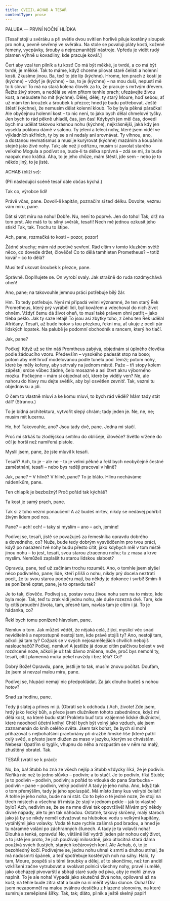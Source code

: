 ```yaml
---
title: CVIII\.ACHAB A TESAŘ
contentType: prose
---
```


PALUBA — PRVNÍ NOČNÍ HLÍDKA

  

\[Tesař stojí u svěráku a při světle dvou svítilen horlivě piluje kostěný sloupek pro nohu, pevně sevřený ve svěráku. Na stole se povaluji pláty kosti, kožené řemeny, vycpávky, šrouby a nejrozmanitější nástroje. Vpředu je vidět rudý plamen výhně u kovadliny, kde pracuje kovář.\]

  

Čert aby vzal ten pilník a tu kost! Co má být měkké, je tvrdé, a co má být tvrdé, je měkké. Tak to máme, když chceme pilovat staré čelisti a holenní kosti. Zkusíme jinou. Ba, teď to jde líp (kýchne). Hrome, ten prach z kostí je (kýchne) – vždyť je (kýchne) – ba, to je (kýchne) – na mou duši, nepustí mě to k slovu! To má na stará kolena člověk za to, že pracuje s mrtvým dřevem. Řežte živý strom, a nedělá se vám přitom tenhle prach; uřezávejte živou kost, a nebudete ho mít (kýchne). Dělej, dělej, ty starý Moure, hoď sebou, ať už mám ten kroužek a šroubek k přezce; hned je budu potřebovat. Ještě štěstí (kýchne), že nemusím dělat kolenní kloub. To by byla pěkná páračka! Ale obyčejnou holenní kost – to nic není, to jako bych dělal chmelové tyčky. Jen bych to rád pěkně uhladil, čas, jen čas! Kdybych jen měl čas, dovedl bych mu udělat takovou krásnou nohu (kýchne), nejkrásnější, jaká kdy jen vysekla poklonu dámě v salonu. Ty jelení a telecí nohy, které jsem viděl ve výkladních skříních, ty by se s ní nedaly ani srovnávat. Ty vlhnou, ano, a dostanou revmatismus a musí je kurýrovat (kýchne) mazáním a koupáním stejně jako živé nohy. Tak; ale než ji odříznu, musím si zavolat starého velkého Mogula a podívat se, bude-li ta délka správná – zdá se mi, že bude naopak moc krátká. Aha, to je jeho chůze, mám štěstí, jde sem – nebo je to někdo jiný, to je jisté.

ACHAB (blíží se):

(Při následující scéně tesař dále občas kýchá.)

Tak co, výrobce lidí!

Právě včas, pane. Dovolí-li kapitán, poznačím si teď délku. Dovolte, vezmu vám míru, pane.

Dát si vzít míru na nohu! Dobře. Nu, není to poprvé. Jen do toho! Tak; drž na tom prst. Ale máš to tu silný svěrák, tesaři! Nech mě jednou ozkusit jeho stisk! Tak, tak. Trochu to štípe.

Ach, pane, rozmačká to kosti – pozor, pozor!

Žádné strachy; mám rád poctivé sevření. Rád cítím v tomto kluzkém světě něco, co dovede držet, člověče! Co to dělá tamhleten Prometheus? – totiž kovář – co to dělá?

Musí teď ukovat šroubek k přezce, pane.

Správně. Doplňujete se. On vyrobí svaly. Jak strašně do ruda rozdmychává oheň!

Ano, pane; na takovouhle jemnou práci potřebuje bílý žár.

Hm. To tedy potřebuje. Nyní mi připadá velmi významné, že ten starý Řek Prometheus, který prý vyráběl lidi, byl kovářem a vdechoval do nich život ohněm. Vždyť čemu dá život oheň, to musí také právem ohni patřit – jako třeba peklo. Jak ty saze létají! To jsou asi zbytky toho, z čeho ten Řek udělal Afričany. Tesaři, až bude hotov s tou přezkou, řekni mu, ať ukuje z oceli pár lidských lopatek. Na palubě je podomní obchodník s rancem, který ho tlačí.

Jak, pane?

Počkej! Když už se tím náš Promtheus zabývá, objednám si úplného člověka podle žádoucího vzoru. Především – vysokého padesát stop na boso; potom aby měl hruď modelovanou podle tunelu pod Temží; potom nohy, které by měly kořeny, aby setrvaly na jednom místě. Paže – tři stopy kolem zápěstí; srdce vůbec žádné, čelo mosazné a asi čtvrt akru výborného mozku. Počkejme – mám si objednat oči, které by viděly ven? Ne, ale nahoru do hlavy mu dejte světlík, aby byl osvětlen zevnitř. Tak, vezmi tu objednávku a jdi.

O čem to vlastně mluví a ke komu mluví, to bych rád věděl? Mám tady stát dál? (Stranou.)

To je bídná architektura, vytvořit slepý chrám; tady jeden je. Ne, ne, ne; musím mít lucernu.

Ho, ho! Takovouhle, ano? Jsou tady dvě, pane. Jedna mi stačí.

Proč mi strkáš tu zlodějskou svítilnu do obličeje, člověče? Světlo vržené do očí je horší než namířená pistole.

Myslil jsem, pane, že jste mluvil k tesaři.

Tesaři? Ach, to je – ale ne – to je velmi pěkné a řekl bych neobyčejně čestné zaměstnání, tesaři – nebo bys raději pracoval v hlíně?

Jak, pane? – V hlíně? V hlíně, pane? To je bláto. Hlínu necháváme nádeníkům, pane.

Ten chlapík je bezbožný! Proč pořád tak kýcháš?

Ta kost je samý prach, pane.

Tak si z toho vezmi ponaučení! A až budeš mrtev, nikdy se nedávej pohřbít živým lidem pod nos.

Pane? – ach! och! – taky si myslím – ano – ach, jemine!

Podívej se, tesaři, jistě se považuješ za řemeslníka opravdu dobrého a dovedného, co? Nuže, bude tedy dobrým vysvědčením pro tvou práci, když po nasazení tvé nohy budu přesto cítit, jako kdybych měl v tom místě jinou nohu – to jest, tesaři, svou starou ztracenou nohu; tu z masa a krve myslím. Nemůžeš zaplašit tu starou lidskou slabost?

Opravdu, pane, teď už začínám trochu rozumět. Ano, o tomhle jsem slyšel něco podivného, pane; lidé, kteří přišli o nohu, nikdy prý docela neztratí pocit, že tu svou starou podpěru mají, ba někdy je dokonce i svrbí! Smím-li se poníženě optat, pane, je to opravdu tak?

Je to tak, člověče. Podívej se, postav svou živou nohu sem na to místo, kde byla moje. Tak, teď tu zrak vidí jednu nohu, ale duše rozezná dvě. Tam, kde ty cítíš proudění života, tam, přesně tam, navlas tam je cítím i já. To je hádanka, co?

Řekl bych tomu poníženě hlavolam, pane.

Nemluv o tom. Jak můžeš vědět, že nějaká celá, žijící, myslící věc snad neviditelně a neprostupně nestojí tam, kde právě stojíš ty? Ano, nestojí tam, ačkoli jsi tam ty? Cožpak se v svých nejosamělejších chvílích nebojíš naslouchačů? Počkej, nemluv! A jestliže já dosud cítím palčivou bolest v své rozdrcené noze, ačkoli je už tak dávno zničena, nuže, proč bys nemohl ty, tesaři, cítit plamenná muka pekel navždy i bez těla? Co?

Dobrý Bože! Opravdu, pane, jestli je to tak, musím znovu počítat. Doufám, že jsem si nevzal malou míru, pane.

Podívej se, hlupáci nemají nic předpokládat. Za jak dlouho budeš s nohou hotov?

Snad za hodinu, pane.

Tedy ji slátej a přines mi ji. (Obrátí se k odchodu.) Ach, živote! Zde jsem, hrdý jako řecký bůh, a přece jsem dlužníkem tohoto zabedněnce, když mi dělá kost, na které budu stát! Prokleto buď toto vzájemné lidské dlužnictví, které neodhodí účetní knihy! Chtěl bych být volný jako vzduch, ale jsem zaznamenán do knih celého světa. Jsem tak bohat, že bych si mohl přihazovat s nejbohatšími praetoriány při dražbě římské říše (které patřil celý svět), a přesto jsem dlužen za maso v jazyku, kterým se chvástám. Nebesa! Opatřím si tyglík, vhupnu do něho a rozpustím se v něm na malý, zhuštěný obratel. Tak.

TESAŘ (vrátil se k práci):

No, ba, ba! Stubb ho zná ze všech nejlíp a Stubb vždycky říká, že je podivín. Neříká nic než to jedno slůvko – podivín; a to stačí. Je to podivín, říká Stubb; je to podivín – podivín, podivín; a pořád to vtlouká do pana Starbucka – podivín – pane – podivín, velký podivín! A tady je jeho noha. Ano, když tak o tom přemýšlím, tady je jeho spoluspáč. Má místo ženy kus velrybí čelisti! A tohle je jeho noha, bude na ní stát. Co to bylo o té jedné noze, že stojí na třech místech a všechna tři místa že stojí v jednom pekle – jak to vlastně bylo? Ach, nedivím se, že se na mne díval tak opovržlivě! Mívám prý někdy divné nápady, ale to jen tak náhodou. Ostatně, takový skrčený, malý staroch jako já by se nikdy neměl odvažovat na hlubokou vodu s velkými kapitány, vytáhlými jako volavky. Voda tě tuze rychle zašimrá pod bradou, a hned je tu náramné volání po záchranných člunech. A tady je ta volavčí noha! Dlouhá a tenká, opravdu! No, většině lidí vydrží jeden pár nohou celý život, a to jistě jen proto, že jich používají milosrdně, jako útlocitná stará dáma používá svých tlustých, starých kočárových koní. Ale Achab, ó, to je bezohledný kočí. Podívejme se, jednu nohu uhnal k smrti a druhou strhal, že má nadosmrti špánek, a teď spotřebuje kostěných noh na sáhy. Haló, ty tam, Moure, pospěš si s těmi šroubky a dělej, ať to skončíme, než ten anděl vzkříšení začne vytrubovat a svolávat polnicí všechny nohy, pravé i umělé, jako obcházejí pivovarští a sbírají staré sudy od piva, aby je mohli znova naplnit. To je ale noha! Vypadá jako skutečná živá noha, opilovaná až na kost; na téhle bude zítra stát a bude na ní měřit výšku slunce. Ouha! Div jsem nezapomněl na malou oválnou destičku z hlazené slonoviny, na které sumíruje zeměpisné šířky. Tak, tak; dláto, pilník a ještě skelný papír!
